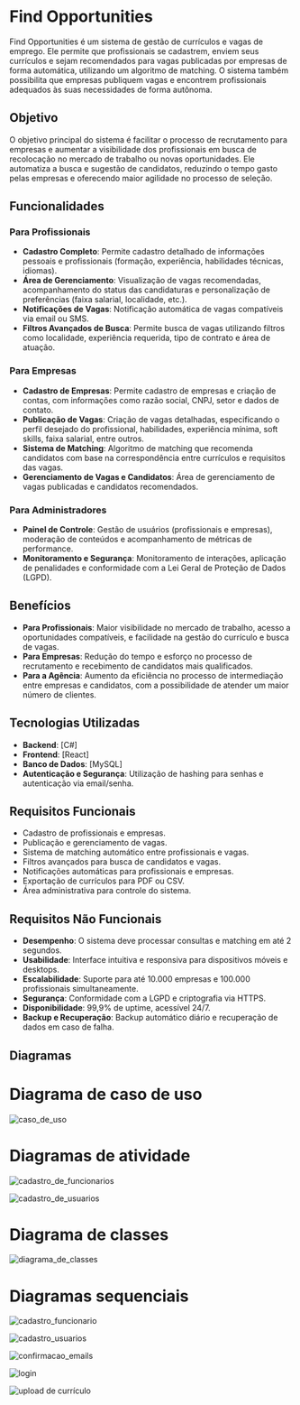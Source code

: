 # Find Opportunities

Find Opportunities é um sistema de gestão de currículos e vagas de emprego. Ele permite que profissionais se cadastrem, enviem seus currículos e sejam recomendados para vagas publicadas por empresas de forma automática, utilizando um algoritmo de matching. O sistema também possibilita que empresas publiquem vagas e encontrem profissionais adequados às suas necessidades de forma autônoma.

## Objetivo

O objetivo principal do sistema é facilitar o processo de recrutamento para empresas e aumentar a visibilidade dos profissionais em busca de recolocação no mercado de trabalho ou novas oportunidades. Ele automatiza a busca e sugestão de candidatos, reduzindo o tempo gasto pelas empresas e oferecendo maior agilidade no processo de seleção.

## Funcionalidades

### Para Profissionais
- **Cadastro Completo**: Permite cadastro detalhado de informações pessoais e profissionais (formação, experiência, habilidades técnicas, idiomas).
- **Área de Gerenciamento**: Visualização de vagas recomendadas, acompanhamento do status das candidaturas e personalização de preferências (faixa salarial, localidade, etc.).
- **Notificações de Vagas**: Notificação automática de vagas compatíveis via email ou SMS.
- **Filtros Avançados de Busca**: Permite busca de vagas utilizando filtros como localidade, experiência requerida, tipo de contrato e área de atuação.

### Para Empresas
- **Cadastro de Empresas**: Permite cadastro de empresas e criação de contas, com informações como razão social, CNPJ, setor e dados de contato.
- **Publicação de Vagas**: Criação de vagas detalhadas, especificando o perfil desejado do profissional, habilidades, experiência mínima, soft skills, faixa salarial, entre outros.
- **Sistema de Matching**: Algoritmo de matching que recomenda candidatos com base na correspondência entre currículos e requisitos das vagas.
- **Gerenciamento de Vagas e Candidatos**: Área de gerenciamento de vagas publicadas e candidatos recomendados.

### Para Administradores
- **Painel de Controle**: Gestão de usuários (profissionais e empresas), moderação de conteúdos e acompanhamento de métricas de performance.
- **Monitoramento e Segurança**: Monitoramento de interações, aplicação de penalidades e conformidade com a Lei Geral de Proteção de Dados (LGPD).

## Benefícios

- **Para Profissionais**: Maior visibilidade no mercado de trabalho, acesso a oportunidades compatíveis, e facilidade na gestão do currículo e busca de vagas.
- **Para Empresas**: Redução do tempo e esforço no processo de recrutamento e recebimento de candidatos mais qualificados.
- **Para a Agência**: Aumento da eficiência no processo de intermediação entre empresas e candidatos, com a possibilidade de atender um maior número de clientes.

## Tecnologias Utilizadas

- **Backend**: [C#]
- **Frontend**: [React]
- **Banco de Dados**: [MySQL]
- **Autenticação e Segurança**: Utilização de hashing para senhas e autenticação via email/senha.

## Requisitos Funcionais

- Cadastro de profissionais e empresas.
- Publicação e gerenciamento de vagas.
- Sistema de matching automático entre profissionais e vagas.
- Filtros avançados para busca de candidatos e vagas.
- Notificações automáticas para profissionais e empresas.
- Exportação de currículos para PDF ou CSV.
- Área administrativa para controle do sistema.

## Requisitos Não Funcionais

- **Desempenho**: O sistema deve processar consultas e matching em até 2 segundos.
- **Usabilidade**: Interface intuitiva e responsiva para dispositivos móveis e desktops.
- **Escalabilidade**: Suporte para até 10.000 empresas e 100.000 profissionais simultaneamente.
- **Segurança**: Conformidade com a LGPD e criptografia via HTTPS.
- **Disponibilidade**: 99,9% de uptime, acessível 24/7.
- **Backup e Recuperação**: Backup automático diário e recuperação de dados em caso de falha.

## Diagramas
# Diagrama de caso de uso
![caso_de_uso](https://github.com/kaykymatos/analise-e-projeto-de-sistema-2/blob/main/ProjetoDesenvolvidoPeloGrupo/CasoDeUso/caso_de_uso.png)

# Diagramas de atividade
![cadastro_de_funcionarios](https://github.com/kaykymatos/analise-e-projeto-de-sistema-2/blob/main/ProjetoDesenvolvidoPeloGrupo/Diagrama%20de%20Atividades/CadastroFuncionario/cadastro_funcion%C3%A1rio.png)

![cadastro_de_usuarios](https://github.com/kaykymatos/analise-e-projeto-de-sistema-2/blob/main/ProjetoDesenvolvidoPeloGrupo/Diagrama%20de%20Atividades/CadastroUsu%C3%A1rio/cadastro_usuario.png)

# Diagrama de classes
![diagrama_de_classes](https://github.com/kaykymatos/analise-e-projeto-de-sistema-2/blob/main/ProjetoDesenvolvidoPeloGrupo/DiagramaDeClasses/diagramadeclasses.png)

# Diagramas sequenciais
![cadastro_funcionario](https://github.com/kaykymatos/analise-e-projeto-de-sistema-2/blob/main/ProjetoDesenvolvidoPeloGrupo/DiagramaSequencial/Cadastro%20funcion%C3%A1rio/cadastro_funcion%C3%A1rio.png)

![cadastro_usuarios](https://github.com/kaykymatos/analise-e-projeto-de-sistema-2/blob/main/ProjetoDesenvolvidoPeloGrupo/DiagramaSequencial/CadastroUsuario/cadastro_usuario.png)

![confirmacao_emails](https://github.com/kaykymatos/analise-e-projeto-de-sistema-2/blob/main/ProjetoDesenvolvidoPeloGrupo/DiagramaSequencial/Confirma%C3%A7%C3%A3o%20email/confirma%C3%A7%C3%A3o_email.png)

![login](https://github.com/kaykymatos/analise-e-projeto-de-sistema-2/blob/main/ProjetoDesenvolvidoPeloGrupo/DiagramaSequencial/Login/login.png)

![upload de currículo](https://github.com/kaykymatos/analise-e-projeto-de-sistema-2/blob/main/ProjetoDesenvolvidoPeloGrupo/DiagramaSequencial/UploadCurr%C3%ADculo/upload_curr%C3%ADculo_usu%C3%A1rio.png)
